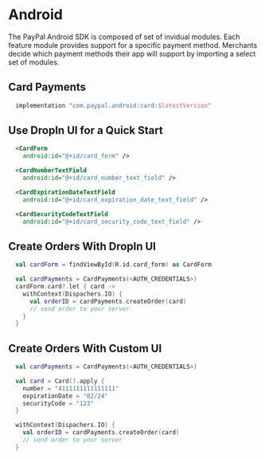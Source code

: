 # Android

The PayPal Android SDK is composed of set of invidual modules. Each feature module provides support for a specific payment method. Merchants decide which payment methods their app will support by importing a select set of modules.

## Card Payments

```gradle
  implementation "com.paypal.android:card:$latestVersion"
```

## Use DropIn UI for a Quick Start

```xml
  <CardForm
    android:id="@+id/card_form" />
```

```xml
  <CardNumberTextField
    android:id="@+id/card_number_text_field" />
```

```xml
  <CardExpirationDateTextField
    android:id="@+id/card_expiration_date_text_field" />
```

```xml
  <CardSecurityCodeTextField
    android:id="@+id/card_security_code_text_field" />
```

## Create Orders With DropIn UI

```kotlin
  val cardForm = findViewById(R.id.card_form) as CardForm

  val cardPayments = CardPayments(<AUTH_CREDENTIALS>)
  cardForm.card?.let { card ->
    withContext(Dispachers.IO) {
      val orderID = cardPayments.createOrder(card)
      // send order to your server
    }
  }
```

## Create Orders With Custom UI

```kotlin
  val cardPayments = CardPayments(<AUTH_CREDENTIALS>)

  val card = Card().apply {
    number = "4111111111111111"
    expirationDate = "02/24"
    securityCode = "123"
  }

  withContext(Dispachers.IO) {
    val orderID = cardPayments.createOrder(card)
    // send order to your server
  }
```
